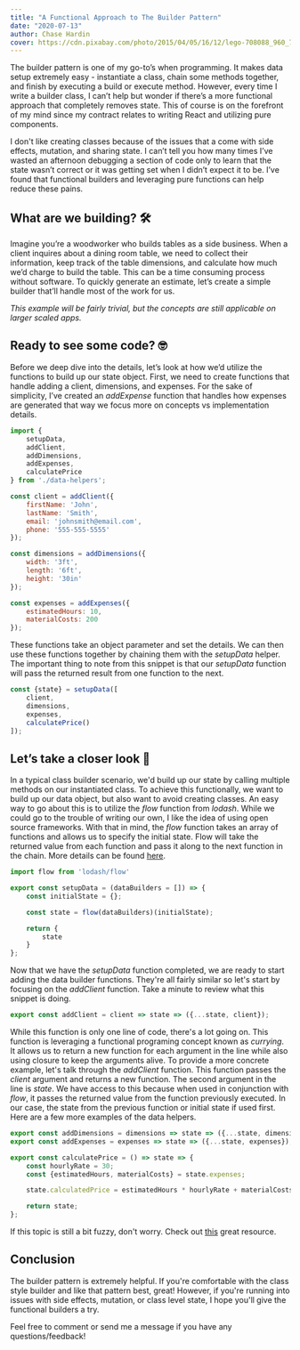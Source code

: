 ```yaml
---
title: "A Functional Approach to The Builder Pattern"
date: "2020-07-13"
author: Chase Hardin
cover: https://cdn.pixabay.com/photo/2015/04/05/16/12/lego-708088_960_720.jpg
---
```


The builder pattern is one of my go-to’s when programming. It makes data setup extremely easy - instantiate a class, chain some methods together, and finish by executing a build or execute method. However, every time I write a builder class, I can’t help but wonder if there’s a more functional approach that completely removes state. This of course is on the forefront of my mind since my contract relates to writing React and utilizing pure components.

I don't like creating classes because of the issues that a come with  side effects, mutation, and sharing state. I can’t tell you how many times I’ve wasted an afternoon debugging a section of code only to learn that the state wasn’t correct or it was getting set when I didn’t expect it to be. I’ve found that functional builders and leveraging pure functions can help reduce these pains.

## What are we building? 🛠 
Imagine you’re a woodworker who builds tables as a side business. When a client inquires about a dining room table, we need to collect their information, keep track of the table dimensions, and calculate how much we’d charge to build the table. This can be a time consuming process without software. To quickly generate an estimate, let’s create a simple builder that’ll handle most of the work for us. 

<i>This example will be fairly trivial, but the concepts are still applicable on larger scaled apps.</i>

## Ready to see some code? 🤓 

Before we deep dive into the details, let’s look at how we’d utilize the functions to build up our state object. First, we need to create functions that handle adding a client, dimensions, and expenses. For the sake of simplicity, I’ve created an <i>addExpense</i> function that handles how expenses are generated that way we focus more on concepts vs implementation details.

```javascript
import {
    setupData,
    addClient,
    addDimensions,
    addExpenses,
    calculatePrice
} from './data-helpers';

const client = addClient({
    firstName: 'John',
    lastName: 'Smith',
    email: 'johnsmith@email.com',
    phone: '555-555-5555'
});

const dimensions = addDimensions({
    width: '3ft',
    length: '6ft',
    height: '30in'
});

const expenses = addExpenses({
    estimatedHours: 10,
    materialCosts: 200
});
```

These functions take an object parameter and set the details. We can then use these functions together by chaining them with the <i>setupData</i> helper. The important thing to note from this snippet is that our <i>setupData</i> function will pass the returned result from one function to the next. 

```javascript
const {state} = setupData([
    client,
    dimensions,
    expenses,
    calculatePrice()
]);
```

## Let’s take a closer look 🔎 
In a typical class builder scenario, we'd build up our state by calling multiple methods on our instantiated class. To achieve this functionally, we want to build up our data object, but also want to avoid creating classes. An easy way to go about this is to utilize the <i>flow</i> function from <i>lodash</i>. While we could go to the trouble of writing our own, I like the idea of using open source frameworks. With that in mind, the <i>flow</i> function takes an array of functions and allows us to specify the initial state. Flow will take the returned value from each function and pass it along to the next function in the chain. More details can be found [here](https://lodash.com/docs/4.17.15#flow).

```javascript
import flow from 'lodash/flow'

export const setupData = (dataBuilders = []) => {
    const initialState = {};

    const state = flow(dataBuilders)(initialState);

    return {
        state
    }
};
```

Now that we have the <i>setupData</i> function completed, we are ready to start adding the data builder functions. They're all fairly similar so let's start by focusing on the <i>addClient</i> function. Take a minute to review what this snippet is doing.

```javascript
export const addClient = client => state => ({...state, client});
```

While this function is only one line of code, there's a lot going on. This function is leveraging a functional programing concept known as <i>currying</i>. It allows us to return a new function for each argument in the line while also using closure to keep the arguments alive. To provide a more concrete example, let's talk through the <i>addClient</i> function. This function passes the <i>client</i> argument and returns a new function. The second argument in the line is <i>state</i>. We have access to this because when used in conjunction with <i>flow</i>, it passes the returned value from the function previously executed. In our case, the state from the previous function or initial state if used first. Here are a few more examples of the data helpers.

```javascript
export const addDimensions = dimensions => state => ({...state, dimensions});
export const addExpenses = expenses => state => ({...state, expenses});

export const calculatePrice = () => state => {
    const hourlyRate = 30;
    const {estimatedHours, materialCosts} = state.expenses;

    state.calculatedPrice = estimatedHours * hourlyRate + materialCosts;

    return state;
};
```
If this topic is still a bit fuzzy, don't worry. Check out [this](https://mostly-adequate.gitbooks.io/mostly-adequate-guide/ch04.html) great resource.

## Conclusion 
The builder pattern is extremely helpful. If you're comfortable with the class style builder and like that pattern best, great! However, if you're running into issues with side effects, mutation, or class level state, I hope you'll give the functional builders a try. 

Feel free to comment or send me a message if you have any questions/feedback!